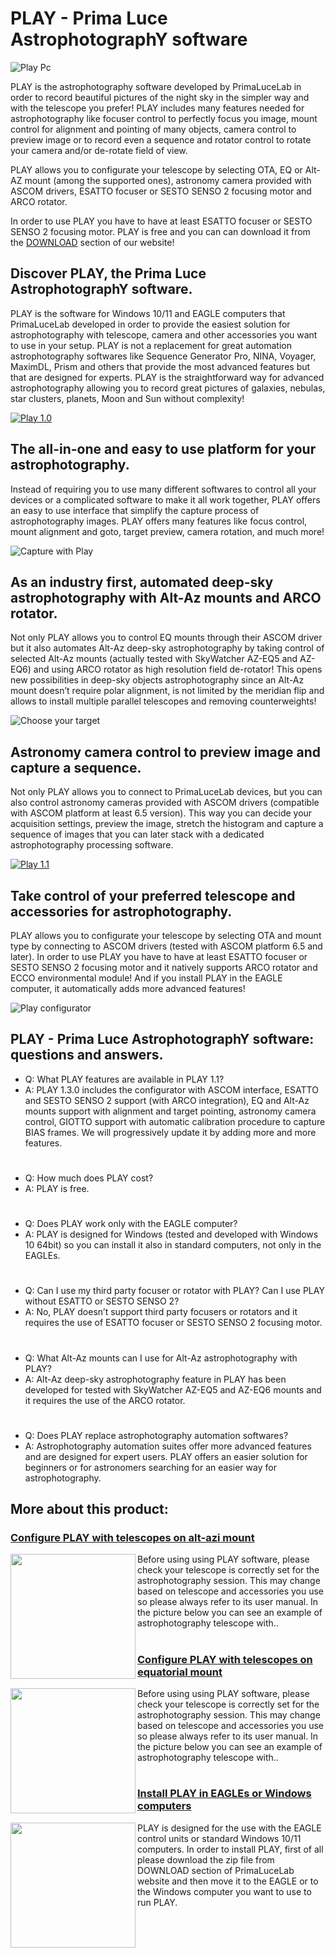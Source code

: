# PLAY  - Prima Luce AstrophotographY software

![Play Pc](https://www.primalucelab.us/9277-large_default/play-prima-luce-astrophotography-software.jpg)


PLAY is the astrophotography software developed by PrimaLuceLab in order to record beautiful pictures of the night sky in the simpler way and with the telescope you prefer! PLAY includes many features needed for astrophotography like focuser control to perfectly focus you image, mount control for alignment and pointing of many objects, camera control to preview image or to record even a sequence and rotator control to rotate your camera and/or de-rotate field of view.

PLAY allows you to configurate your telescope by selecting OTA, EQ or Alt-AZ mount (among the supported ones), astronomy camera provided with ASCOM drivers, ESATTO focuser or SESTO SENSO 2 focusing motor and ARCO rotator. 

In order to use PLAY you have to have at least ESATTO focuser or SESTO SENSO 2 focusing motor. PLAY is free and you can can download it from the [DOWNLOAD](https://www.primalucelab.us/info/downloads.html) section of our website!

## Discover PLAY, the Prima Luce AstrophotographY software.

PLAY is the software for Windows 10/11 and EAGLE computers that PrimaLuceLab developed in order to provide the easiest solution for astrophotography with telescope, camera and other accessories you want to use in your setup. PLAY is not a replacement for great automation astrophotography softwares like Sequence Generator Pro, NINA, Voyager, MaximDL, Prism and others that provide the most advanced features but that are designed for experts. PLAY is the straightforward way for advanced astrophotography allowing you to record great pictures of galaxies, nebulas, star clusters, planets, Moon and Sun without complexity!

[![Play 1.0](https://img.youtube.com/vi/EOeoET90oTs/maxresdefault.jpg)](https://www.youtube.com/watch?v=EOeoET90oTs)

## The all-in-one and easy to use platform for your astrophotography.

Instead of requiring you to use many different softwares to control all your devices or a complicated software to make it all work together, PLAY offers an easy to use interface that simplify the capture process of astrophotography images. PLAY offers many features like focus control, mount alignment and goto, target preview, camera rotation, and much more!

![Capture with Play](https://www.primalucelab.com/img/cms/PLAY-Prima-Luce-AstrophotographY-software-1-1-image1.png)

## As an industry first, automated deep-sky astrophotography with Alt-Az mounts and ARCO rotator.

Not only PLAY allows you to control EQ mounts through their ASCOM driver but it also automates Alt-Az deep-sky astrophotography by taking control of selected Alt-Az mounts (actually tested with SkyWatcher AZ-EQ5 and AZ-EQ6) and using ARCO rotator as high resolution field de-rotator! This opens new possibilities in deep-sky objects astrophotography since an Alt-Az mount doesn’t require polar alignment, is not limited by the meridian flip and allows to install multiple parallel telescopes and removing counterweights!

![Choose your target](https://www.primalucelab.com/img/cms/PLAY-Prima-Luce-AstrophotographY-software-1-1-image2.png)

## Astronomy camera control to preview image and capture a sequence.

Not only PLAY allows you to connect to PrimaLuceLab devices, but you can also control astronomy cameras provided with ASCOM drivers (compatible with ASCOM platform at least 6.5 version). This way you can decide your acquisition settings, preview the image, stretch the histogram and capture a sequence of images that you can later stack with a dedicated astrophotography processing software.

[![Play 1.1](https://img.youtube.com/vi/kHRfazDrHtg/maxresdefault.jpg)](https://www.youtube.com/watch?v=kHRfazDrHtg)

## Take control of your preferred telescope and accessories for astrophotography.

PLAY allows you to configurate your telescope by selecting OTA and mount type by connecting to ASCOM drivers (tested with ASCOM platform 6.5 and later). In order to use PLAY you have to have at least ESATTO focuser or SESTO SENSO 2 focusing motor and it natively supports ARCO rotator and ECCO environmental module! And if you install PLAY in the EAGLE computer, it automatically adds more advanced features!

![Play configurator](https://www.primalucelab.com/img/cms/PLAY-Prima-Luce-AstrophotographY-software-1-1-image3.png)


## PLAY - Prima Luce AstrophotographY software: questions and answers.

- Q: What PLAY features are available in PLAY 1.1?
- A: PLAY 1.3.0 includes the configurator with ASCOM interface, ESATTO and SESTO SENSO 2 support (with ARCO integration), EQ and Alt-Az mounts support with alignment and target pointing, astronomy camera control, GIOTTO support with automatic calibration procedure to capture BIAS frames. We will progressively update it by adding more and more features.
#
- Q: How much does PLAY cost?
- A: PLAY is free.
#
- Q: Does PLAY work only with the EAGLE computer?
- A: PLAY is designed for Windows (tested and developed with Windows 10 64bit) so you can install it also in standard computers, not only in the EAGLEs.
#
- Q: Can I use my third party focuser or rotator with PLAY? Can I use PLAY without ESATTO or SESTO SENSO 2?
- A: No, PLAY doesn’t support third party focusers or rotators and it requires the use of ESATTO focuser or SESTO SENSO 2 focusing motor.
#
- Q: What Alt-Az mounts can I use for Alt-Az astrophotography with PLAY?
- A: Alt-Az deep-sky astrophotography feature in PLAY has been developed for tested with SkyWatcher AZ-EQ5 and AZ-EQ6 mounts and it requires the use of the ARCO rotator.
#
- Q: Does PLAY replace astrophotography automation softwares?
- A: Astrophotography automation suites offer more advanced features and are designed for expert users. PLAY offers an easier solution for beginners or for astronomers searching for an easier way for astrophotography.

## More about this product:

### [Configure PLAY with telescopes on alt-azi mount](https://www.primalucelab.com/blog/support/configure-play-with-telescopes-on-alt-azi-mount/)

<img align="left" width="200" src="https://www.primalucelab.com/blog/wp-content/uploads/2022/05/Configure-PLAY-with-telescopes-on-alt-azi-mount-image-3.png">

Before using using PLAY software, please check your telescope is correctly set for the astrophotography session. This may change based on telescope and accessories you use so please always refer to its user manual. In the picture below you can see an example of astrophotography telescope with..
#

### [Configure PLAY with telescopes on equatorial mount](https://www.primalucelab.com/blog/support/configure-play-with-telescopes-on-equatorial-mount/)

<img align="left" width="200" src="https://www.primalucelab.com/blog/wp-content/uploads/2022/05/Configure-PLAY-with-telescopes-on-equatorial-mount-image-4.png">

Before using using PLAY software, please check your telescope is correctly set for the astrophotography session. This may change based on telescope and accessories you use so please always refer to its user manual. In the picture below you can see an example of astrophotography telescope with..
#

### [Install PLAY in EAGLEs or Windows computers](https://www.primalucelab.com/blog/support/install-play-in-eagles-or-windows-computers/)

<img align="left" width="200" src="https://www.primalucelab.com/blog/wp-content/uploads/2022/05/PLAY-1-1-ALT-AZ-Configurator.png">

PLAY is designed for the use with the EAGLE control units or standard Windows 10/11 computers. In order to install PLAY, first of all please download the zip file from DOWNLOAD section of PrimaLuceLab website and then move it to the EAGLE or to the Windows computer you want to use to run PLAY.